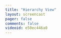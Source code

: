 ```yaml
---
title: "Hierarchy View"
layout: screencast 
pager: false
comments: false
videoid: e50ec446a0
---
```

